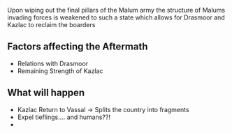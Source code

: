 
Upon wiping out the final pillars of the Malum army the structure of Malums invading forces is weakened to such a state which allows for Drasmoor and Kazlac to reclaim the boarders

## Factors affecting the Aftermath
- Relations with Drasmoor
- Remaining Strength of Kazlac



## What will happen

- Kazlac Return to Vassal -> Splits the country into fragments 
- Expel tieflings.... and humans??!
- 